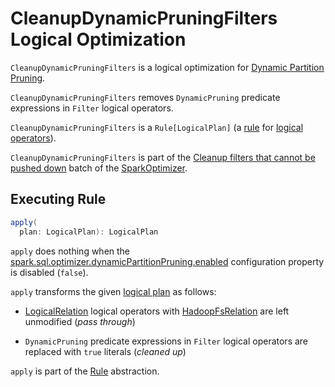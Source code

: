 # CleanupDynamicPruningFilters Logical Optimization

`CleanupDynamicPruningFilters` is a logical optimization for [Dynamic Partition Pruning](../new-and-noteworthy/dynamic-partition-pruning.md).

`CleanupDynamicPruningFilters` removes `DynamicPruning` predicate expressions in `Filter` logical operators.

`CleanupDynamicPruningFilters` is a `Rule[LogicalPlan]` (a [rule](../catalyst/Rule.md) for [logical operators](../logical-operators/LogicalPlan.md)).

`CleanupDynamicPruningFilters` is part of the [Cleanup filters that cannot be pushed down](../SparkOptimizer.md#cleanup-filters-that-cannot-be-pushed-down) batch of the [SparkOptimizer](../SparkOptimizer.md).

## <span id="apply"> Executing Rule

```scala
apply(
  plan: LogicalPlan): LogicalPlan
```

`apply` does nothing when the [spark.sql.optimizer.dynamicPartitionPruning.enabled](../configuration-properties.md#spark.sql.optimizer.dynamicPartitionPruning.enabled) configuration property is disabled (`false`).

`apply` transforms the given [logical plan](../logical-operators/LogicalPlan.md) as follows:

* [LogicalRelation](../logical-operators/LogicalRelation.md) logical operators with [HadoopFsRelation](../HadoopFsRelation.md) are left unmodified (_pass through_)

* `DynamicPruning` predicate expressions in `Filter` logical operators are replaced with `true` literals (_cleaned up_)

`apply` is part of the [Rule](../catalyst/Rule.md#apply) abstraction.
